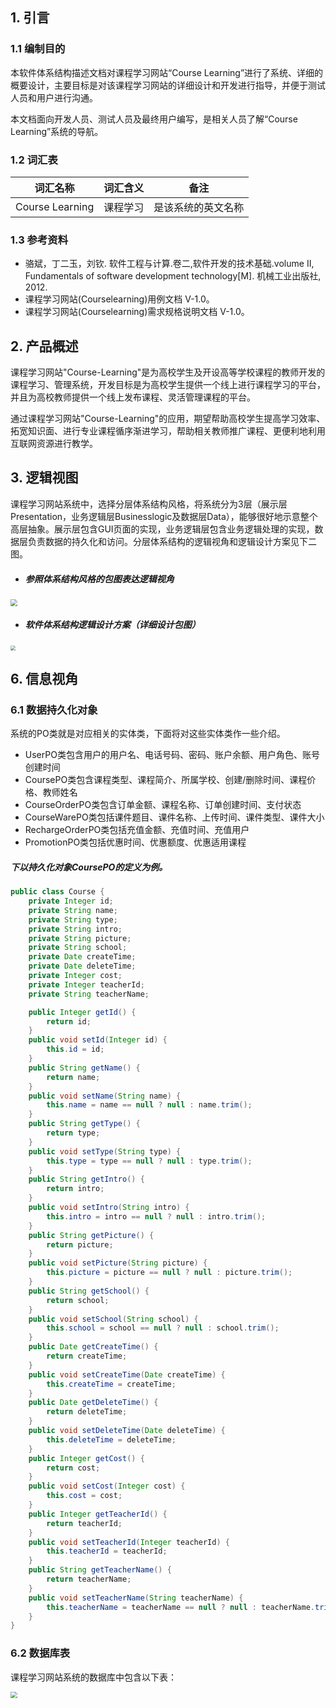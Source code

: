 ## 1. 引言

### 1.1 编制目的

本软件体系结构描述文档对课程学习网站“Course Learning”进行了系统、详细的概要设计，主要目标是对该课程学习网站的详细设计和开发进行指导，并便于测试人员和用户进行沟通。

本文档面向开发人员、测试人员及最终用户编写，是相关人员了解“Course Learning”系统的导航。

### 1.2 词汇表

|    词汇名称     | 词汇含义 |        备注        |
| :-------------: | :------: | :----------------: |
| Course Learning | 课程学习 | 是该系统的英文名称 |

### 1.3 参考资料

- 骆斌，丁二玉，刘钦. 软件工程与计算.卷二,软件开发的技术基础.volume Ⅱ, Fundamentals of software development technology[M]. 机械工业出版社, 2012.
- 课程学习网站(Courselearning)用例文档 V-1.0。
- 课程学习网站(Courselearning)需求规格说明文档 V-1.0。



## 2. 产品概述

课程学习网站"Course-Learning"是为高校学生及开设高等学校课程的教师开发的课程学习、管理系统，开发目标是为高校学生提供一个线上进行课程学习的平台，并且为高校教师提供一个线上发布课程、灵活管理课程的平台。

通过课程学习网站"Course-Learning"的应用，期望帮助高校学生提高学习效率、拓宽知识面、进行专业课程循序渐进学习，帮助相关教师推广课程、更便利地利用互联网资源进行教学。



## 3. 逻辑视图

课程学习网站系统中，选择分层体系结构风格，将系统分为3层（展示层Presentation，业务逻辑层Businesslogic及数据层Data），能够很好地示意整个高层抽象。展示层包含GUI页面的实现，业务逻辑层包含业务逻辑处理的实现，数据层负责数据的持久化和访问。分层体系结构的逻辑视角和逻辑设计方案见下二图。

- ##### 参照体系结构风格的包图表达逻辑视角

<img src="https://document3-architecture.oss-cn-beijing.aliyuncs.com/HomeworkImgs/逻辑视角.png" style="zoom:67%;" />



- ##### 软件体系结构逻辑设计方案（详细设计包图）

<img src="https://document3-architecture.oss-cn-beijing.aliyuncs.com/HomeworkImgs/%E9%80%BB%E8%BE%91%E8%AE%BE%E8%AE%A1%E6%96%B9%E6%A1%88%E5%8C%85%E5%9B%BE.png" style="zoom:50%;" />



## 6. 信息视角

### 6.1 数据持久化对象

系统的PO类就是对应相关的实体类，下面将对这些实体类作一些介绍。

- UserPO类包含用户的用户名、电话号码、密码、账户余额、用户角色、账号创建时间
- CoursePO类包含课程类型、课程简介、所属学校、创建/删除时间、课程价格、教师姓名
- CourseOrderPO类包含订单金额、课程名称、订单创建时间、支付状态
- CourseWarePO类包括课件题目、课件名称、上传时间、课件类型、课件大小
- RechargeOrderPO类包括充值金额、充值时间、充值用户
- PromotionPO类包括优惠时间、优惠额度、优惠适用课程

##### 下以持久化对象CoursePO的定义为例。

```java
public class Course {
    private Integer id;
    private String name;
    private String type;
    private String intro;
    private String picture;
    private String school;
    private Date createTime;
    private Date deleteTime;
    private Integer cost;
    private Integer teacherId;
    private String teacherName;

    public Integer getId() {
        return id;
    }
    public void setId(Integer id) {
        this.id = id;
    }
    public String getName() {
        return name;
    }
    public void setName(String name) {
        this.name = name == null ? null : name.trim();
    }
    public String getType() {
        return type;
    }
    public void setType(String type) {
        this.type = type == null ? null : type.trim();
    }
    public String getIntro() {
        return intro;
    }
    public void setIntro(String intro) {
        this.intro = intro == null ? null : intro.trim();
    }
    public String getPicture() {
        return picture;
    }
    public void setPicture(String picture) {
        this.picture = picture == null ? null : picture.trim();
    }
    public String getSchool() {
        return school;
    }
    public void setSchool(String school) {
        this.school = school == null ? null : school.trim();
    }
    public Date getCreateTime() {
        return createTime;
    }
    public void setCreateTime(Date createTime) {
        this.createTime = createTime;
    }
    public Date getDeleteTime() {
        return deleteTime;
    }
    public void setDeleteTime(Date deleteTime) {
        this.deleteTime = deleteTime;
    }
    public Integer getCost() {
        return cost;
    }
    public void setCost(Integer cost) {
        this.cost = cost;
    }
    public Integer getTeacherId() {
        return teacherId;
    }
    public void setTeacherId(Integer teacherId) {
        this.teacherId = teacherId;
    }
    public String getTeacherName() {
        return teacherName;
    }
    public void setTeacherName(String teacherName) {
        this.teacherName = teacherName == null ? null : teacherName.trim();
    }
}
```

### 6.2 数据库表

课程学习网站系统的数据库中包含以下表：

<img src="https://document3-architecture.oss-cn-beijing.aliyuncs.com/HomeworkImgs/数据库表.png" style="zoom: 67%;" />
